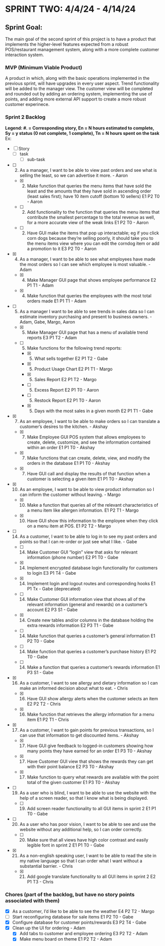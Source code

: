 # SPRINT TWO: 4/4/24 - 4/14/24

## Sprint Goal:
The main goal of the second sprint of this project is to have a product that implements the higher-level features expected from a robust POS/restaurant management system, along with a more complete customer interaction system. 

### MVP (Minimum Viable Product)
A product in which, along with the basic operations implemented in the previous sprint, will have upgrades in every user aspect. Trend functionality will be added to the manager view. The customer view will be completed and rounded out by adding an ordering system, implementing the use of points, and adding more external API support to create a more robust customer experinece. 

### Sprint 2 Backlog
**Legend: #. = Corresponding story, En = N hours estimated to complete, Sy = y status (0 not complete, 1 complete), Tn = N hours spent on the task**
Ex:
- [ ] Story
  - [ ] task
    - [ ] sub-task
- [ ] 2. As a manager, I want to be able to view past orders and see what is selling the least, so we can advertise it more. - Aaron
  - [x] 2. Make function that queries the menu items that have sold the least and the amounts that they have sold in ascending order (least sales first); have 10 item cutoff (bottom 10 sellers) E1 P2 T0 - Aaron
  - [ ] 2. Add functionality to the function that queries the menu items that contribute the smallest percentage to the total revenue as well, for a more accurate view of the weak links E1 P2 T0 - Aaron
  - [ ] 2. Have GUI make the items that pop up interactable; eg if you click corn dogs because they’re selling poorly, it should take you to the menu items view where you can edit the corndog item or add a promotion to it E3 P2 T0 - Aaron
- [x] 4. As a manager, I want to be able to see what employees have made the most orders so I can see which employee is most valuable. - Adam
  - [x] 4. Make Manager GUI page that shows employee performance E2 P1 T1 - Adam
  - [x] 4. Make function that queries the employees with the most total orders made E1 P1 T1 - Adam
- [ ] 5. As a manager I want to be able to see trends in sales data so I can estimate inventory purchasing and present to business owners. - Adam, Gabe, Margo, Aaron
  - [x] 5. Make Manager GUI page that has a menu of available trend reports E3 P1 T2 - Adam
  - [ ] 5. Make functions for the following trend reports:
    - [x] 5. What sells together E2 P1 T2 - Gabe
    - [X] 5. Product Usage Chart E2 P1 T1 - Margo
    - [X] 5. Sales Report E2 P1 T2 - Margo
    - [ ] 5. Excess Report E2 P1 T0 - Aaron
    - [ ] 5. Restock Report E2 P1 T0 - Aaron
    - [x] 5. Days with the most sales in a given month E2 P1 T1 - Gabe
- [x] 7. As an employee, I want to be able to make orders so I can translate a customer’s desires to the kitchen. - Akshay
  - [x] 7. Make Employee GUI POS system that allows employees to create, delete, customize, and see the information contained within an order E1 P1 T0 - Akshay
  - [x] 7. Make functions that can create, delete, view, and modify the orders in the database E1 P1 T0 - Akshay
  - [x] 7. Have GUI call and display the results of that function when a customer is selecting a given item E1 P1 T0 - Akshay
- [X] 10. As an employee, I want to be able to view product information so I can inform the customer without leaving. - Margo
  - [X] 10. Make a function that queries all of the relevant characteristics of a menu item like allergen information.  E1 P2 T1 - Margo
  - [X] 10. Have GUI show this information to the employee when they click on a menu item at POS. E1 P2 T2 - Margo
- [ ] 14. As a customer, I want to be able to log in to see my past orders and points so that I can re-order or just see what I like. - Gabe
  - [ ] 14. Make Customer GUI “login” view that asks for relevant information (phone number)  E2 P1 T0 - Gabe
  - [x] 14. Implement encrypted database login functionality for customers to login E3 P1 T4 - Gabe
  - [x] 14. Implement login and logout routes and corresponding hooks E1 P1 Tx - Gabe (deprecated)
  - [ ] 14. Make Customer GUI information view that shows all of the relevant information (general and rewards) on a customer’s account E2 P3 S1 - Gabe
  - [x] 14. Create new tables and/or columns in the database holding the extra rewards information E2 P3 T1 - Gabe
  - [ ] 14. Make function that queries a customer’s general information E1 P2 T0 - Gabe
  - [ ] 14. Make function that queries a customer’s purchase history   E1 P2 T0 - Gabe
  - [ ] 14. Make a function that queries a customer’s rewards information  E1 P3 S1 - Gabe
- [X] 16. As a customer, I want to see allergy and dietary information so I can make an informed decision about what to eat. - Chris
  - [X] 16. Have GUI show allergy alerts when the customer selects an item E2 P2 T2 - Chris
  - [X] 16. Make function that retrieves the allergy information for a menu item E1 P2 T1 - Chris
- [X] 17. As a customer, I want to gain points for previous transactions, so I can use that information to get discounted items. - Akshay
  - [X] 17. Have GUI give feedback to logged-in customers showing how many points they have earned for an order E1 P3 T0 - Akshay
  - [X] 17. Have Customer GUI view that shows the rewards they can get with their point balance E2 P3 T0 - Akshay
  - [X] 17. Make function to query what rewards are available with the point total of the given customer E1 P3 T0 - Akshay
- [ ] 19. As a user who is blind, I want to be able to use the website with the help of a screen reader, so that I know what is being displayed.
  - [ ] 19. Add screen reader functionality to all GUI items in sprint 2 E1 P1 T0 - Gabe
- [ ] 20. As a user who has poor vision, I want to be able to see and use the website without any additional help, so I can order correctly.
  - [ ] 20. Make sure that all views have high color contrast and easily legible font in sprint 2 E1 P1 T0 - Gabe
- [x] 21. As a non-english speaking user, I want to be able to read the site in my native language so that I can order what I want without a substantial barrier. - Chris
  - [x] 21. Add google translate functionality to all GUI items in sprint 2 E2 P1 T3 - Chris

### Chores (part of the backlog, but have no story points associated with them)
- [X] As a customer, I’d like to be able to see the weather E4 P2 T2 - Margo
- [ ] Start reconfiguring database for sale items E1 P2 T0 - Gabe
- [x] Configure database for customer points/rewards E3 P2 T4 - Gabe
- [x] Clean up the UI for ordering  - Adam
  - [x] Add tabs to customer and employee ordering E3 P2 T2 - Adam
  - [x] Make menu board on theme E1 P2 T2 - Adam
